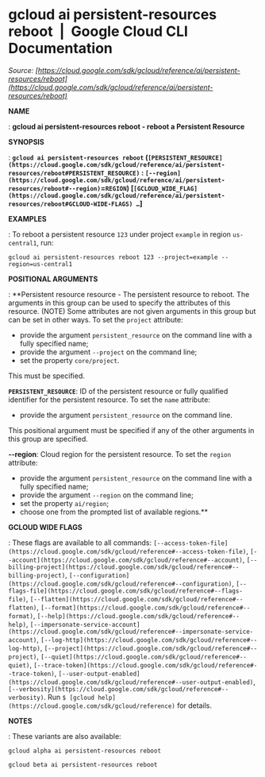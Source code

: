# gcloud ai persistent-resources reboot  |  Google Cloud CLI Documentation

*Source: [https://cloud.google.com/sdk/gcloud/reference/ai/persistent-resources/reboot](https://cloud.google.com/sdk/gcloud/reference/ai/persistent-resources/reboot)*

**NAME**

: **gcloud ai persistent-resources reboot - reboot a Persistent Resource**

**SYNOPSIS**

: **`gcloud ai persistent-resources reboot` (`[PERSISTENT_RESOURCE](https://cloud.google.com/sdk/gcloud/reference/ai/persistent-resources/reboot#PERSISTENT_RESOURCE)` : `[--region](https://cloud.google.com/sdk/gcloud/reference/ai/persistent-resources/reboot#--region)`=`REGION`) [`[GCLOUD_WIDE_FLAG](https://cloud.google.com/sdk/gcloud/reference/ai/persistent-resources/reboot#GCLOUD-WIDE-FLAGS) …`]**

**EXAMPLES**

: To reboot a persistent resource ``123`` under
project ``example`` in region
``us-central1``, run:

```
gcloud ai persistent-resources reboot 123 --project=example --region=us-central1
```

**POSITIONAL ARGUMENTS**

: **Persistent resource resource - The persistent resource to reboot. The arguments
in this group can be used to specify the attributes of this resource. (NOTE)
Some attributes are not given arguments in this group but can be set in other
ways.
To set the `project` attribute:

- provide the argument `persistent_resource` on the command line with a
fully specified name;
- provide the argument `--project` on the command line;
- set the property `core/project`.

This must be specified.

**`PERSISTENT_RESOURCE`**:
ID of the persistent resource or fully qualified identifier for the persistent
resource.
To set the `name` attribute:

- provide the argument `persistent_resource` on the command line.

This positional argument must be specified if any of the other arguments in this
group are specified.

**--region**:
Cloud region for the persistent resource.
To set the `region` attribute:

- provide the argument `persistent_resource` on the command line with a
fully specified name;
- provide the argument `--region` on the command line;
- set the property `ai/region`;
- choose one from the prompted list of available regions.**

**GCLOUD WIDE FLAGS**

: These flags are available to all commands: `[--access-token-file](https://cloud.google.com/sdk/gcloud/reference#--access-token-file)`,
`[--account](https://cloud.google.com/sdk/gcloud/reference#--account)`, `[--billing-project](https://cloud.google.com/sdk/gcloud/reference#--billing-project)`,
`[--configuration](https://cloud.google.com/sdk/gcloud/reference#--configuration)`,
`[--flags-file](https://cloud.google.com/sdk/gcloud/reference#--flags-file)`,
`[--flatten](https://cloud.google.com/sdk/gcloud/reference#--flatten)`, `[--format](https://cloud.google.com/sdk/gcloud/reference#--format)`, `[--help](https://cloud.google.com/sdk/gcloud/reference#--help)`, `[--impersonate-service-account](https://cloud.google.com/sdk/gcloud/reference#--impersonate-service-account)`,
`[--log-http](https://cloud.google.com/sdk/gcloud/reference#--log-http)`,
`[--project](https://cloud.google.com/sdk/gcloud/reference#--project)`, `[--quiet](https://cloud.google.com/sdk/gcloud/reference#--quiet)`, `[--trace-token](https://cloud.google.com/sdk/gcloud/reference#--trace-token)`, `[--user-output-enabled](https://cloud.google.com/sdk/gcloud/reference#--user-output-enabled)`,
`[--verbosity](https://cloud.google.com/sdk/gcloud/reference#--verbosity)`.
Run `$ [gcloud help](https://cloud.google.com/sdk/gcloud/reference)` for details.

**NOTES**

: These variants are also available:

```
gcloud alpha ai persistent-resources reboot
```

```
gcloud beta ai persistent-resources reboot
```
